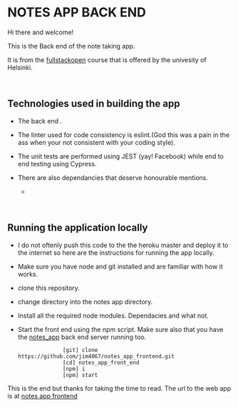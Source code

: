 # NOTES APP BACK END

Hi there and welcome!

This is the Back end of the note taking app.

It is from the [fullstackopen] course that is offered by the univesity of Helsinki.

<br />

## Technologies used in building the app

- The back end .
- The linter used for code consistency is eslint.(God this was a pain in the ass when your not consistent with your coding style).
- The unit tests are performed using JEST (yay! Facebook) while end to end testing using Cypress.
- There are also dependancies that deserve honourable mentions.

  - 

<br />

## Running the application locally

- I do not oftenly push this code to the the heroku master and deploy it to the internet so here are the instructions for running the app locally.

- Make sure you have node and git installed and are familiar with how it works.
- clone this repository.
- change directory into the notes app directory.
- Install all the required node modules. Dependacies and what not.
- Start the front end using the npm script. Make sure also that you have the [notes_app] back end server running too.

                    [git] clone https://github.com/jim4067/notes_app_frontend.git
                    [cd] notes_app_front_end
                    [npm] i
                    [npm] start

This is the end but thanks for taking the time to read. The url to the web app is at [notes app frontend]

<br />
<br />


[fullstackopen]: https://fullstackopen.com
[axios]: https://
[jsonwebserver]: https://
[prop-types]: https://
[notes_app]: https://github.com/jim4067/notes_app
[notes app frontend]: https://
